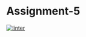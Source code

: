 # Assignment-5
[![linter](https://github.com/Sir-Khalid/Assignment-5/workflows/linter/badge.svg)](https://github.com/marketplace/actions/super-linter)         
